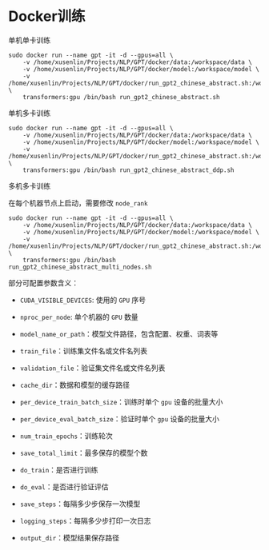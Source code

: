 # Docker训练

单机单卡训练

```commandline
sudo docker run --name gpt -it -d --gpus=all \
    -v /home/xusenlin/Projects/NLP/GPT/docker/data:/workspace/data \
    -v /home/xusenlin/Projects/NLP/GPT/docker/model:/workspace/model \
    -v /home/xusenlin/Projects/NLP/GPT/docker/run_gpt2_chinese_abstract.sh:/workspace/run_gpt2_chinese_abstract.sh \
    transformers:gpu /bin/bash run_gpt2_chinese_abstract.sh
```

单机多卡训练

```commandline
sudo docker run --name gpt -it -d --gpus=all \
    -v /home/xusenlin/Projects/NLP/GPT/docker/data:/workspace/data \
    -v /home/xusenlin/Projects/NLP/GPT/docker/model:/workspace/model \
    -v /home/xusenlin/Projects/NLP/GPT/docker/run_gpt2_chinese_abstract.sh:/workspace/run_gpt2_chinese_abstract.sh \
    transformers:gpu /bin/bash run_gpt2_chinese_abstract_ddp.sh
```

多机多卡训练

在每个机器节点上启动，需要修改 `node_rank`

```commandline
sudo docker run --name gpt -it -d --gpus=all \
    -v /home/xusenlin/Projects/NLP/GPT/docker/data:/workspace/data \
    -v /home/xusenlin/Projects/NLP/GPT/docker/model:/workspace/model \
    -v /home/xusenlin/Projects/NLP/GPT/docker/run_gpt2_chinese_abstract.sh:/workspace/run_gpt2_chinese_abstract.sh \
    transformers:gpu /bin/bash run_gpt2_chinese_abstract_multi_nodes.sh
```


部分可配置参数含义：

+ `CUDA_VISIBLE_DEVICES`: 使用的 `GPU` 序号

+ `nproc_per_node`: 单个机器的 `GPU` 数量

+ `model_name_or_path`：模型文件路径，包含配置、权重、词表等

+ `train_file`：训练集文件名或文件名列表

+ `validation_file`：验证集文件名或文件名列表

+ `cache_dir`：数据和模型的缓存路径

+ `per_device_train_batch_size`：训练时单个 `gpu` 设备的批量大小

+ `per_device_eval_batch_size`：验证时单个 `gpu` 设备的批量大小

+ `num_train_epochs`：训练轮次

+ `save_total_limit`：最多保存的模型个数

+ `do_train`：是否进行训练

+ `do_eval`：是否进行验证评估

+ `save_steps`：每隔多少步保存一次模型

+ `logging_steps`：每隔多少步打印一次日志

+ `output_dir`：模型结果保存路径

